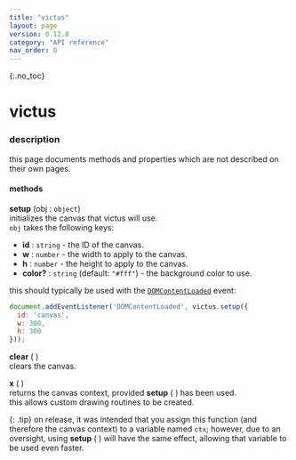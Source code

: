 ```yaml
---
title: "victus"
layout: page
version: 0.12.0
category: "API reference"
nav_order: 0
---
```


{:.no_toc}
# victus

### description
this page documents methods and properties which are not described on their own pages.

#### methods
**setup** (obj : `object`)\
initializes the canvas that victus will use.\
`obj` takes the following keys:

- **id** : `string` - the ID of the canvas.
- **w** : `number` - the width to apply to the canvas.
- **h** : `number` - the height to apply to the canvas.
- **color?** : `string` (default: `"#fff"`) - the background color to use.

this should typically be used with the [`DOMContentLoaded`](https://developer.mozilla.org/en-US/docs/Web/API/Document/DOMContentLoaded_event) event:

```js
document.addEventListener('DOMContentLoaded', victus.setup({
  id: 'canvas',
  w: 300,
  h: 300
}));
```

**clear** ( )\
clears the canvas.

**x** ( )\
returns the canvas context, provided **setup** ( ) has been used.\
this allows custom drawing routines to be created.

{: .tip}
on release, it was intended that you assign this function (and therefore the canvas context) to a variable named `ctx`; however, due to an oversight, using **setup** ( ) will have the same effect, allowing that variable to be used even faster.
